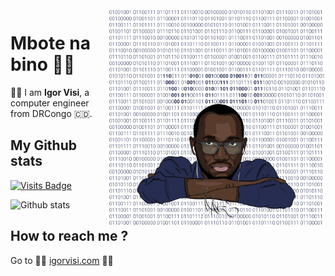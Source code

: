 <img align="right" src="https://raw.githubusercontent.com/igorvisi/igorvisi/master/draw.png" alt="Illustration of Igor Visi with binary background like in matrix " width=350px >

# Mbote na bino 👋🏿️
✊🏿️ I am **Igor Visi**, a computer engineer from DRCongo 🇨🇩️.

## My Github stats
[![Visits Badge](https://badges.pufler.dev/visits/igorvisi/git-badges)](https://badges.pufler.dev)

![Github stats](https://github-readme-stats.vercel.app/api?username=igorvisi&show_icons=true)


## How to reach me ?
Go to
🤜🏿️ [igorvisi.com](https://igorvisi.com) 🤛🏿️